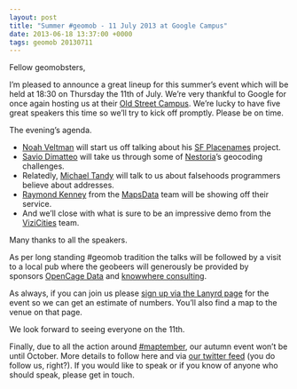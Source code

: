 ```yaml
--- 
layout: post
title: "Summer #geomob - 11 July 2013 at Google Campus"
date: 2013-06-18 13:37:00 +0000
tags: geomob 20130711
---
```

Fellow geomobsters,

I’m pleased to announce a great lineup for this summer’s event which will be held at 18:30 on Thursday the 11th of July. We’re very thankful to Google for once again hosting us at their [Old Street Campus](http://www.campuslondon.com/). We’re lucky to have five great speakers this time so we’ll try to kick off promptly. Please be on time.

The evening’s agenda. 

*   [Noah Veltman](https://twitter.com/veltman) will start us off talking about his [SF Placenames](http://sfstreets.noahveltman.com/) project. 
*   <span></span>[Savio Dimatteo](http://www.saviodimatteo.it) <span>will take us through some of</span> [Nestoria](http://www.nestoria.com/)<span>’s geocoding challenges. </span>
*   Relatedly, [Michael Tandy](http://www.mjt.me.uk/) will talk to us about falsehoods programmers believe about addresses.
*   [Raymond Kenney](https://twitter.com/raymondkenney) from the [MapsData](http://www.mapsdata.co.uk/) team will be showing off their service.
*   And we’ll close with what is sure to be an impressive demo from the [ViziCities](http://vizicities.com) team. 

Many thanks to all the speakers.

As per long standing #geomob tradition the talks will be followed by a visit to a local pub where the geobeers will generously be provided by sponsors [OpenCage Data](http://www.opencagedata.com/) and [knowwhere consulting](http://knowwhereconsulting.co.uk/). 

As always, if you can join us please [sign up via the Lanyrd page](http://lanyrd.com/2013/geomob-july/) for the event so we can get an estimate of numbers. You’ll also find a map to the venue on that page. 

We look forward to seeing everyone on the 11th. 

Finally, due to all the action around [#maptember](http://www.maptember.org/), our autumn event won’t be until October. More details to follow here and via [our twitter feed](https://twitter.com/geomob) (you do follow us, right?). If you would like to speak or if you know of anyone who should speak, please get in touch.